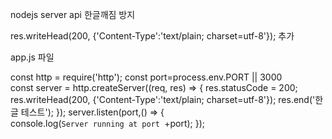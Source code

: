 

nodejs server api 한글깨짐 방지

res.writeHead(200, {'Content-Type':'text/plain; charset=utf-8'}); 추가


app.js 파일

const http = require('http'); 
const port=process.env.PORT || 3000 
const server = http.createServer((req, res) => { 
res.statusCode = 200;
res.writeHead(200, {'Content-Type':'text/plain; charset=utf-8'}); 
res.end('한글 테스트'); 
}); 
server.listen(port,() => { 
console.log(`Server running at port `+port); 
});
